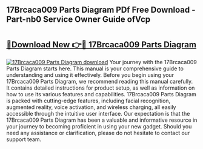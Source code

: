 ## 17Brcaca009 Parts Diagram PDf Free Download - Part-nb0 Service Owner Guide ofVcp

# <h2><a href="http://dfqg4ag.blite.top/?on=17Brcaca009+Parts+Diagram">🔗Download New 👉🔴 17Brcaca009 Parts Diagram</a></h2>

[![17Brcaca009 Parts Diagram download](https://i.imgur.com/lujVjoI.png)](http://dfqg4ag.blite.top/?on=17Brcaca009+Parts+Diagram)
Your journey with the 17Brcaca009 Parts Diagram starts here. This manual is your comprehensive guide to understanding and using it effectively. Before you begin using your 17Brcaca009 Parts Diagram, we recommend reading this manual carefully. It contains detailed instructions for product setup, as well as information on how to use its various features and capabilities. 17Brcaca009 Parts Diagram is packed with cutting-edge features, including facial recognition, augmented reality, voice activation, and wireless charging, all easily accessible through the intuitive user interface. Our expectation is that the 17Brcaca009 Parts Diagram has been a valuable and informative resource in your journey to becoming proficient in using your new gadget. Should you need any assistance or clarification, please do not hesitate to contact our support team.
